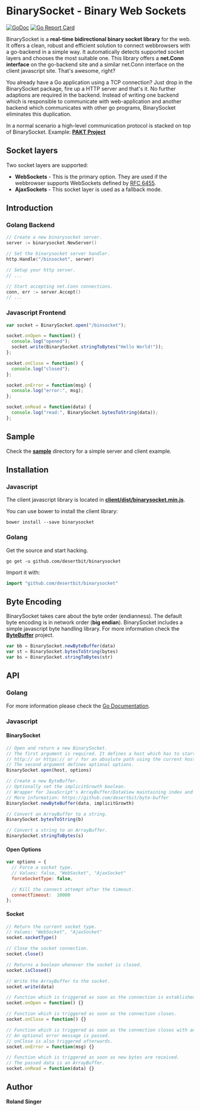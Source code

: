 # BinarySocket - Binary Web Sockets

[![GoDoc](https://godoc.org/github.com/desertbit/binarysocket?status.svg)](https://godoc.org/github.com/desertbit/binarysocket)
[![Go Report Card](https://goreportcard.com/badge/github.com/desertbit/binarysocket)](https://goreportcard.com/report/github.com/desertbit/binarysocket)

BinarySocket is a **real-time bidirectional binary socket library** for the web. It offers a clean, robust and efficient solution to connect webbrowsers with a go-backend in a simple way. It automatically detects supported socket layers and chooses the most suitable one. This library offers a **net.Conn interface** on the go-backend site and a similar net.Conn interface on the client javascript site. That's awesome, right?

You already have a Go application using a TCP connection? Just drop in the BinarySocket package, fire up a HTTP server and that's it. No further adaptions are required in the backend. Instead of writing one backend which is responsible to communicate with web-application and another backend which communicates with other go programs, BinarySocket eliminates this duplication.

In a normal scenario a high-level communication protocol is stacked on top of BinarySocket.
Example: **[PAKT Project](https://github.com/desertbit/pakt)**


## Socket layers

Two socket layers are supported:

- **WebSockets** - This is the primary option. They are used if the webbrowser supports WebSockets defined by [RFC 6455](https://tools.ietf.org/html/rfc6455).
- **AjaxSockets** - This socket layer is used as a fallback mode.

## Introduction

### Golang Backend

```go
// Create a new binarysocket server.
server := binarysocket.NewServer()

// Set the binarysocket server handler.
http.Handle("/binsocket", server)

// Setup your http server.
// ...

// Start accepting net.Conn connections.
conn, err := server.Accept()
// ...
```

### Javascript Frontend

```js
var socket = BinarySocket.open("/binsocket");

socket.onOpen = function() {
  console.log("opened");
  socket.write(BinarySocket.stringToBytes("Hello World!"));
};

socket.onClose = function() {
  console.log("closed");
};

socket.onError = function(msg) {
  console.log("error:", msg);
};

socket.onRead = function(data) {
  console.log("read:", BinarySocket.bytesToString(data));
};
```

## Sample

Check the **[sample](sample)** directory for a simple server and client example.


## Installation

### Javascript

The client javascript library is located in **[client/dist/binarysocket.min.js](client/dist/binarysocket.min.js)**.

You can use bower to install the client library:

`bower install --save binarysocket`

### Golang

Get the source and start hacking.

`go get -u github.com/desertbit/binarysocket`

Import it with:

```go
import "github.com/desertbit/binarysocket"
```


## Byte Encoding

BinarySocket takes care about the byte order (endianness).
The default byte encoding is in network order (**big endian**).
BinarySocket includes a simple javascript byte handling library.
For more information check the **[ByteBuffer](https://github.com/desertbit/byte-buffer)** project.

```js
var bb = BinarySocket.newByteBuffer(data)
var st = BinarySocket.bytesToString(bytes)
var bs = BinarySocket.stringToBytes(str)
```


## API

### Golang

For more information please check the [Go Documentation](https://godoc.org/github.com/desertbit/binarysocket).

### Javascript

#### BinarySocket

```js
// Open and return a new BinarySocket.
// The first argument is required. It defines a host which has to start with
// http:// or https:// or / for an absolute path using the current host.
// The second argument defines optional options.
BinarySocket.open(host, options)

// Create a new ByteBuffer.
// Optionally set the implicitGrowth boolean.
// Wrapper for JavaScript's ArrayBuffer/DataView maintaining index and default endianness.
// More information: https://github.com/desertbit/byte-buffer
BinarySocket.newByteBuffer(data, implicitGrowth)

// Convert an ArrayBuffer to a string.
BinarySocket.bytesToString(b)

// Convert a string to an ArrayBuffer.
BinarySocket.stringToBytes(s)
```

#### Open Options

```js
var options = {
  // Force a socket type.
  // Values: false, "WebSocket", "AjaxSocket"
  forceSocketType: false,

  // Kill the connect attempt after the timeout.
  connectTimeout:  10000
};
```

#### Socket

```js
// Return the current socket type.
// Values: "WebSocket", "AjaxSocket"
socket.socketType()

// Close the socket connection.
socket.close()

// Returns a boolean whenever the socket is closed.
socket.isClosed()

// Write the ArrayBuffer to the socket.
socket.write(data)

// Function which is triggered as soon as the connection is established.
socket.onOpen = function() {}

// Function which is triggered as soon as the connection closes.
socket.onClose = function() {}

// Function which is triggered as soon as the connection closes with an error.
// An optional error message is passed.
// onClose is also triggered afterwards.
socket.onError = function(msg) {}

// Function which is triggered as soon as new bytes are received.
// The passed data is an ArrayBuffer.
socket.onRead = function(data) {}
```


## Author

**Roland Singer**
